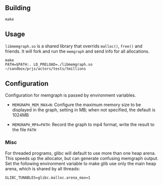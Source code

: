 
## Building

```
make
```

## Usage

`libmemgraph.so` is a shared library that overrids `malloc()`, `free()` and friends. It will
fork and run the `memgraph` and send info for all allocations.


```
make 
PATH=$PATH:. LD_PRELOAD=./libmemgraph.so ~/sandbox/prjs/actors/tests/tmillions 
```

## Configuration

Configuration for memgraph is passed by environment variables.

- `MEMGRAPH_MEM_MAX=N`: Configure the maximum memory size to be displayed in the graph, setting in MB; when
  not specified, the default is 1024MB

- `MEMGRAPH_MP4=PATH`: Record the graph to mp4 format, write the result to the file `PATH`


### Misc

For threaded programs, glibc will default to use more than one heap arena. This speeds
up the allocator, but can generate confusing memgraph output. Set the following environment
variable to make glib use only the main heap arena, which is shared by all threads:

```
GLIBC_TUNABLES=glibc.malloc.arena_max=1
````

